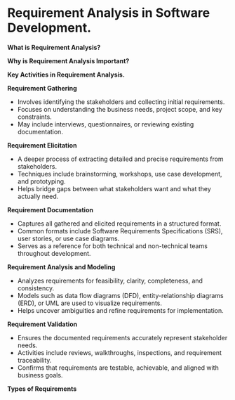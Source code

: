 # Requirement Analysis in Software Development.
**What is Requirement Analysis?**

**Why is Requirement Analysis Important?**

**Key Activities in Requirement Analysis.**

**Requirement Gathering**
  - Involves identifying the stakeholders and collecting initial requirements.
  - Focuses on understanding the business needs, project scope, and key constraints.
  - May include interviews, questionnaires, or reviewing existing documentation.

**Requirement Elicitation**
  - A deeper process of extracting detailed and precise requirements from stakeholders.
  - Techniques include brainstorming, workshops, use case development, and prototyping.
  - Helps bridge gaps between what stakeholders want and what they actually need.

**Requirement Documentation**
  - Captures all gathered and elicited requirements in a structured format.
  - Common formats include Software Requirements Specifications (SRS), user stories, or use case diagrams.
  - Serves as a reference for both technical and non-technical teams throughout development.

**Requirement Analysis and Modeling**
  - Analyzes requirements for feasibility, clarity, completeness, and consistency.
  - Models such as data flow diagrams (DFD), entity-relationship diagrams (ERD), or UML are used to visualize requirements.
  - Helps uncover ambiguities and refine requirements for implementation.

**Requirement Validation**
  - Ensures the documented requirements accurately represent stakeholder needs.
  - Activities include reviews, walkthroughs, inspections, and requirement traceability.
  - Confirms that requirements are testable, achievable, and aligned with business goals.

**Types of Requirements**
